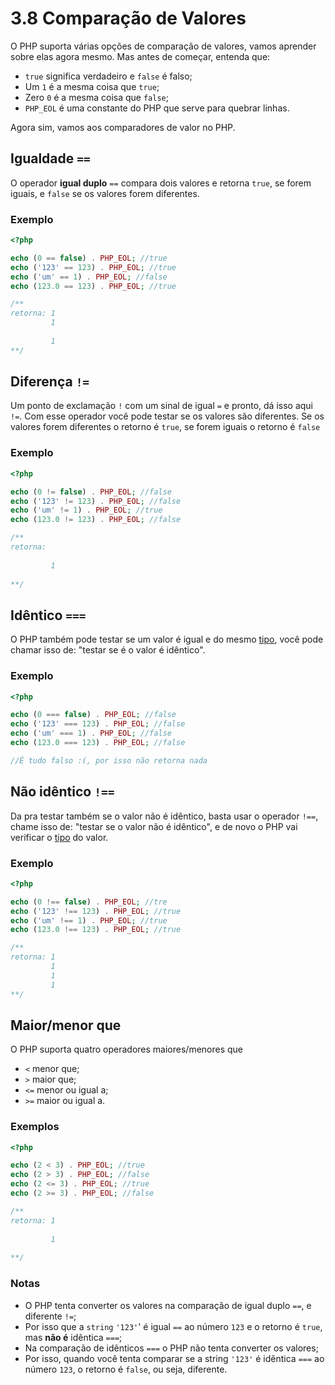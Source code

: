 # 3.8 Comparação de Valores

O PHP suporta várias opções de comparação de valores, vamos aprender sobre elas agora mesmo. Mas antes de começar, entenda que:

- `true` significa verdadeiro e `false` é falso;
- Um `1` é a mesma coisa que `true`;
- Zero `0` é a mesma coisa que `false`;
- `PHP_EOL` é uma constante do PHP que serve para quebrar linhas.

Agora sim, vamos aos comparadores de valor no PHP.

## Igualdade `==`

O operador **igual duplo** `==` compara dois valores e retorna `true`, se forem iguais,
e `false` se os valores forem diferentes.

### Exemplo
```php
<?php

echo (0 == false) . PHP_EOL; //true
echo ('123' == 123) . PHP_EOL; //true
echo ('um' == 1) . PHP_EOL; //false
echo (123.0 == 123) . PHP_EOL; //true

/**
retorna: 1
         1
          
         1
**/
```

## Diferença `!=`

Um ponto de exclamação `!` com um sinal de igual `=` e pronto, dá isso aqui `!=`.
Com esse operador você pode testar se os valores são diferentes.
Se os valores forem diferentes o retorno é `true`, se forem iguais o retorno é `false`

### Exemplo
```php
<?php

echo (0 != false) . PHP_EOL; //false
echo ('123' != 123) . PHP_EOL; //false
echo ('um' != 1) . PHP_EOL; //true
echo (123.0 != 123) . PHP_EOL; //false

/**
retorna:  
          
         1
         
**/
```

## Idêntico `===` 

O PHP também pode testar se um valor é igual e do mesmo [tipo](3-Tipos-de-dados.md),
você pode chamar isso de: "testar se é o valor é idêntico".

### Exemplo
```php
<?php

echo (0 === false) . PHP_EOL; //false
echo ('123' === 123) . PHP_EOL; //false
echo ('um' === 1) . PHP_EOL; //false
echo (123.0 === 123) . PHP_EOL; //false

//É tudo falso :(, por isso não retorna nada
```

## Não idêntico `!==`

Da pra testar também se o valor não é idêntico, basta usar o operador `!==`, chame isso de: "testar se o valor não é idêntico",
e de novo o PHP vai verificar o [tipo](3-Tipos-de-dados.md) do valor.

### Exemplo
```php
<?php

echo (0 !== false) . PHP_EOL; //tre
echo ('123' !== 123) . PHP_EOL; //true
echo ('um' !== 1) . PHP_EOL; //true
echo (123.0 !== 123) . PHP_EOL; //true

/**
retorna: 1 
         1
         1
         1
**/
```
## Maior/menor que

O PHP suporta quatro operadores maiores/menores que

- `<` menor que;
- `>` maior que;
- `<=` menor ou igual a;
- `>=` maior ou igual a.

### Exemplos
```php
<?php

echo (2 < 3) . PHP_EOL; //true
echo (2 > 3) . PHP_EOL; //false
echo (2 <= 3) . PHP_EOL; //true
echo (2 >= 3) . PHP_EOL; //false

/**
retorna: 1 
         
         1
         
**/
```

### Notas

- O PHP tenta converter os valores na comparação de igual duplo `==`, e diferente `!=`;
- Por isso que a `string` `'123'`' é igual `==` ao número `123` e o retorno é `true`, mas **não é** idêntica `===`;
- Na comparação de idênticos `===` o PHP não tenta converter os valores;
- Por isso, quando você tenta comparar se a string `'123'` é idêntica `===` ao número `123`, o retorno é `false`, ou seja, diferente.
